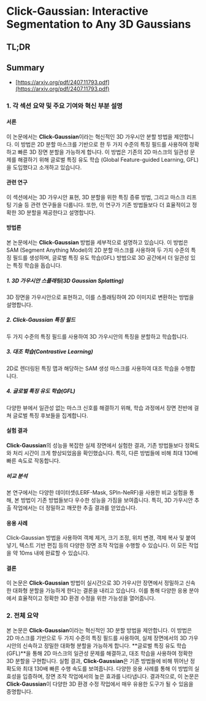 # Click-Gaussian: Interactive Segmentation to Any 3D Gaussians
## TL;DR
## Summary
- [https://arxiv.org/pdf/2407.11793.pdf](https://arxiv.org/pdf/2407.11793.pdf)

### 1. 각 섹션 요약 및 주요 기여와 혁신 부분 설명

#### 서론
이 논문에서는 **Click-Gaussian**이라는 혁신적인 3D 가우시안 분할 방법을 제안합니다. 이 방법은 2D 분할 마스크를 기반으로 한 두 가지 수준의 특징 필드를 사용하여 정확하고 빠른 3D 장면 분할을 가능하게 합니다. 이 방법은 기존의 2D 마스크의 일관성 문제를 해결하기 위해 글로벌 특징 유도 학습 (Global Feature-guided Learning, GFL)을 도입했다고 소개하고 있습니다.

#### 관련 연구
이 섹션에서는 3D 가우시안 표현, 3D 분할을 위한 특징 증류 방법, 그리고 마스크 리프팅 기술 등 관련 연구들을 다룹니다. 또한, 이 연구가 기존 방법들보다 더 효율적이고 정확한 3D 분할을 제공한다고 설명합니다.

#### 방법론
본 논문에서는 **Click-Gaussian** 방법을 세부적으로 설명하고 있습니다. 이 방법은 SAM (Segment Anything Model)의 2D 분할 마스크를 사용하여 두 가지 수준의 특징 필드를 생성하며, 글로벌 특징 유도 학습(GFL) 방법으로 3D 공간에서 더 일관성 있는 특징 학습을 돕습니다.

##### 1. 3D 가우시안 스플래팅(3D Gaussian Splatting)
3D 장면을 가우시안으로 표현하고, 이를 스플래팅하여 2D 이미지로 변환하는 방법을 설명합니다.

##### 2. Click-Gaussian 특징 필드
두 가지 수준의 특징 필드를 사용하여 3D 가우시안의 특징을 분할하고 학습합니다. 

##### 3. 대조 학습(Contrastive Learning)
2D로 렌더링된 특징 맵과 해당하는 SAM 생성 마스크를 사용하여 대조 학습을 수행합니다. 

##### 4. 글로벌 특징 유도 학습(GFL)
다양한 뷰에서 일관성 없는 마스크 신호를 해결하기 위해, 학습 과정에서 장면 전반에 걸쳐 글로벌 특징 후보들을 집계합니다.

#### 실험 결과
**Click-Gaussian**의 성능을 복잡한 실제 장면에서 실험한 결과, 기존 방법들보다 정확도와 처리 시간이 크게 향상되었음을 확인했습니다. 특히, 다른 방법들에 비해 최대 130배 빠른 속도로 작동합니다.

##### 비교 분석
본 연구에서는 다양한 데이터셋(LERF-Mask, SPIn-NeRF)을 사용한 비교 실험을 통해, 본 방법이 기존 방법들보다 우수한 성능을 가짐을 보여줍니다. 특히, 3D 가우시안 추출 작업에서는 더 정밀하고 깨끗한 추출 결과를 얻었습니다.

#### 응용 사례
Click-Gaussian 방법을 사용하여 객체 제거, 크기 조정, 위치 변경, 객체 복사 및 붙여넣기, 텍스트 기반 편집 등의 다양한 장면 조작 작업을 수행할 수 있습니다. 이 모든 작업을 약 10ms 내에 완료할 수 있습니다.

#### 결론
이 논문은 **Click-Gaussian** 방법이 실시간으로 3D 가우시안 장면에서 정밀하고 신속한 대화형 분할을 가능하게 한다는 결론을 내리고 있습니다. 이를 통해 다양한 응용 분야에서 효율적이고 정확한 3D 환경 수정을 위한 가능성을 열어줍니다.

### 2. 전체 요약

본 논문은 **Click-Gaussian**이라는 혁신적인 3D 분할 방법을 제안합니다. 이 방법은 2D 마스크를 기반으로 두 가지 수준의 특징 필드를 사용하여, 실제 장면에서의 3D 가우시안의 신속하고 정밀한 대화형 분할을 가능하게 합니다. **글로벌 특징 유도 학습(GFL)**을 통해 2D 마스크의 일관성 문제를 해결하고, 대조 학습을 사용하여 정확한 3D 분할을 구현합니다. 실험 결과, **Click-Gaussian**은 기존 방법들에 비해 뛰어난 정확도와 최대 130배 빠른 수행 속도를 보여줍니다. 다양한 응용 사례를 통해 이 방법의 실효성을 입증하며, 장면 조작 작업에서의 높은 효과를 나타냅니다. 결과적으로, 이 논문은 **Click-Gaussian**이 다양한 3D 환경 수정 작업에서 매우 유용한 도구가 될 수 있음을 증명합니다.